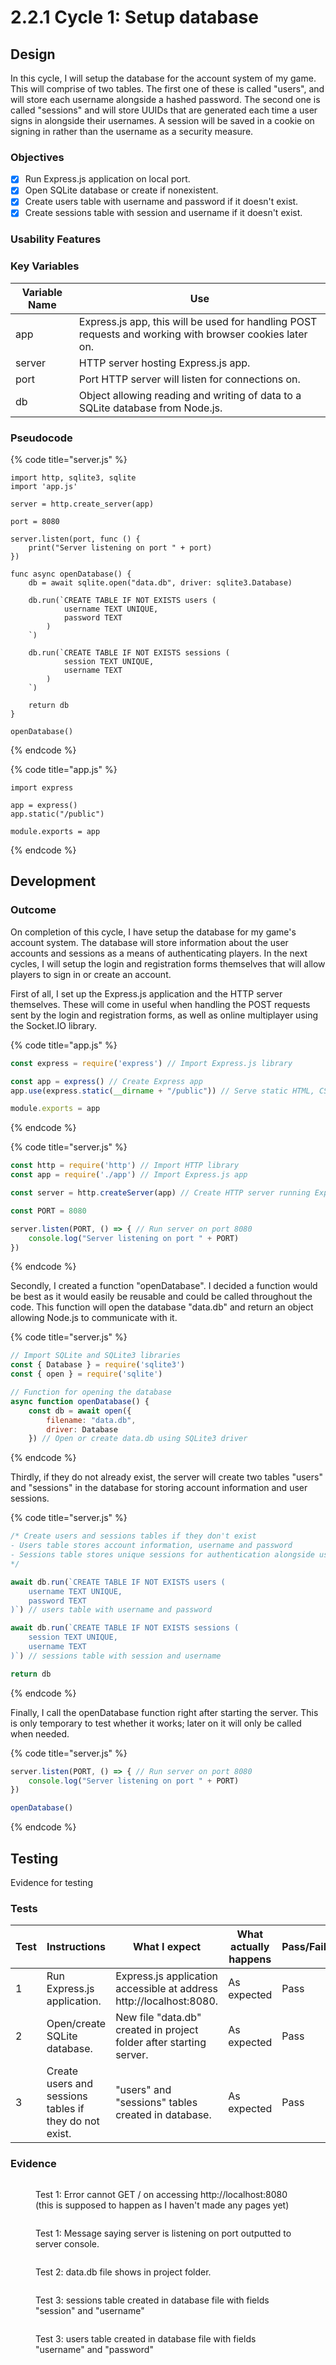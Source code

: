 # 2.2.1 Cycle 1: Setup database

## Design

In this cycle, I will setup the database for the account system of my game. This will comprise of two tables. The first one of these is called "users", and will store each username alongside a hashed password. The second one is called "sessions" and will store UUIDs that are generated each time a user signs in alongside their usernames. A session will be saved in a cookie on signing in rather than the username as a security measure.

### Objectives

* [x] Run Express.js application on local port.
* [x] Open SQLite database or create if nonexistent.
* [x] Create users table with username and password if it doesn't exist.
* [x] Create sessions table with session and username if it doesn't exist.

### Usability Features

### Key Variables

| Variable Name | Use                                                                                                     |
| ------------- | ------------------------------------------------------------------------------------------------------- |
| app           | Express.js app, this will be used for handling POST requests and working with browser cookies later on. |
| server        | HTTP server hosting Express.js app.                                                                     |
| port          | Port HTTP server will listen for connections on.                                                        |
| db            | Object allowing reading and writing of data to a SQLite database from Node.js.                          |

### Pseudocode

{% code title="server.js" %}
```
import http, sqlite3, sqlite
import 'app.js'

server = http.create_server(app)

port = 8080

server.listen(port, func () {
    print("Server listening on port " + port)
})

func async openDatabase() {
    db = await sqlite.open("data.db", driver: sqlite3.Database)
    
    db.run(`CREATE TABLE IF NOT EXISTS users (
            username TEXT UNIQUE,
            password TEXT
        )
    `)
    
    db.run(`CREATE TABLE IF NOT EXISTS sessions (
            session TEXT UNIQUE,
            username TEXT
        )
    `)
    
    return db
}

openDatabase()
```
{% endcode %}

{% code title="app.js" %}
```
import express

app = express()
app.static("/public")

module.exports = app
```
{% endcode %}

## Development

### Outcome

On completion of this cycle, I have setup the database for my game's account system. The database will store information about the user accounts and sessions as a means of authenticating players. In the next cycles, I will setup the login and registration forms themselves that will allow players to sign in or create an account.

First of all, I set up the Express.js application and the HTTP server themselves. These will come in useful when handling the POST requests sent by the login and registration forms, as well as online multiplayer using the Socket.IO library.&#x20;

{% code title="app.js" %}
```javascript
const express = require('express') // Import Express.js library

const app = express() // Create Express app
app.use(express.static(__dirname + "/public")) // Serve static HTML, CSS, JS from public directory

module.exports = app
```
{% endcode %}

{% code title="server.js" %}
```javascript
const http = require('http') // Import HTTP library
const app = require('./app') // Import Express.js app

const server = http.createServer(app) // Create HTTP server running Express app

const PORT = 8080

server.listen(PORT, () => { // Run server on port 8080
    console.log("Server listening on port " + PORT)
})
```
{% endcode %}

Secondly, I created a function "openDatabase". I decided a function would be best as it would easily be reusable and could be called throughout the code. This function will open the database "data.db" and return an object allowing Node.js to communicate with it.

{% code title="server.js" %}
```javascript
// Import SQLite and SQLite3 libraries
const { Database } = require('sqlite3')
const { open } = require('sqlite')

// Function for opening the database
async function openDatabase() {
    const db = await open({
        filename: "data.db",
        driver: Database
    }) // Open or create data.db using SQLite3 driver
```
{% endcode %}

Thirdly, if they do not already exist, the server will create two tables "users" and "sessions" in the database for storing account information and user sessions.

{% code title="server.js" %}
```javascript
/* Create users and sessions tables if they don't exist
- Users table stores account information, username and password
- Sessions table stores unique sessions for authentication alongside username
*/

await db.run(`CREATE TABLE IF NOT EXISTS users (
    username TEXT UNIQUE,
    password TEXT
)`) // users table with username and password

await db.run(`CREATE TABLE IF NOT EXISTS sessions (
    session TEXT UNIQUE,
    username TEXT
)`) // sessions table with session and username

return db
```
{% endcode %}

Finally, I call the openDatabase function right after starting the server. This is only temporary to test whether it works; later on it will only be called when needed.

{% code title="server.js" %}
```javascript
server.listen(PORT, () => { // Run server on port 8080
    console.log("Server listening on port " + PORT)
})

openDatabase()
```
{% endcode %}

## Testing

Evidence for testing

### Tests

<table><thead><tr><th width="95">Test</th><th width="158">Instructions</th><th width="171">What I expect</th><th width="174">What actually happens</th><th>Pass/Fail</th></tr></thead><tbody><tr><td>1</td><td>Run Express.js application.</td><td>Express.js application accessible at address http://localhost:8080.</td><td>As expected</td><td>Pass</td></tr><tr><td>2</td><td>Open/create SQLite database.</td><td>New file "data.db" created in project folder after starting server.</td><td>As expected</td><td>Pass</td></tr><tr><td>3</td><td>Create users and sessions tables if they do not exist.</td><td>"users" and "sessions" tables created in database.</td><td>As expected</td><td>Pass</td></tr></tbody></table>

### Evidence

<figure><img src="../.gitbook/assets/image (5) (1).png" alt=""><figcaption><p>Test 1: Error cannot GET / on accessing http://localhost:8080 (this is supposed to happen as I haven't made any pages yet)</p></figcaption></figure>

<figure><img src="../.gitbook/assets/image (6) (1).png" alt=""><figcaption><p>Test 1: Message saying server is listening on port outputted to server console.</p></figcaption></figure>

<figure><img src="../.gitbook/assets/image (7).png" alt=""><figcaption><p>Test 2: data.db file shows in project folder.</p></figcaption></figure>

<figure><img src="../.gitbook/assets/image (8).png" alt=""><figcaption><p>Test 3: sessions table created in database file with fields "session" and "username"</p></figcaption></figure>

<figure><img src="../.gitbook/assets/image (9).png" alt=""><figcaption><p>Test 3: users table created in database file with fields "username" and "password"</p></figcaption></figure>
